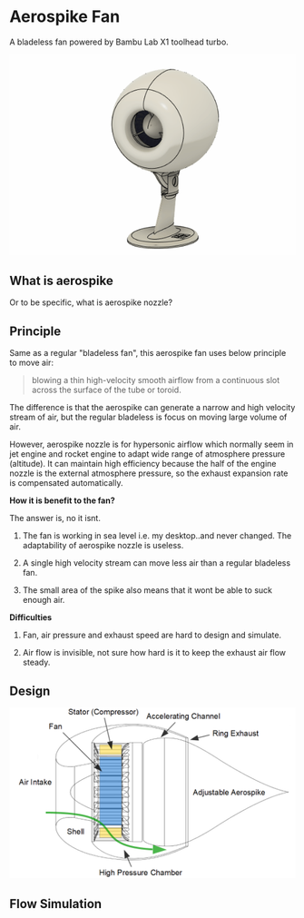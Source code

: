 # Aerospike Fan

A bladeless fan powered by Bambu Lab X1 toolhead turbo. 

![model-fan-animation2.gif](figures/model-fan-animation2.gif)

## What is aerospike

Or to be specific, what is aerospike nozzle? 

## Principle

Same as a regular "bladeless fan", this aerospike fan uses below principle to move air: 

> blowing a thin high-velocity smooth airflow from a continuous slot across the surface of the tube or toroid.

The difference is that the aerospike can generate a narrow and high velocity stream of air, but the regular bladeless is focus on moving large volume of air. 

However, aerospike nozzle is for hypersonic airflow which normally seem in jet engine and rocket engine to adapt wide range of atmosphere pressure (altitude). It can maintain high efficiency because the half of the engine nozzle is the external atmosphere pressure, so the exhaust expansion rate is compensated automatically. 

**How it is benefit to the fan?**

The answer is, no it isnt. 

1. The fan is working in sea level i.e. my desktop..and never changed. The adaptability of aerospike nozzle is useless.

2. A single high velocity stream can move less air than a regular bladeless fan. 

3. The small area of the spike also means that it wont be able to suck enough air. 

**Difficulties**

1. Fan, air pressure and exhaust speed are hard to design and simulate. 

2. Air flow is invisible, not sure how hard is it to keep the exhaust air flow steady.

## Design

![model-digrams.png](figures/model-digrams.png)

## 

## Flow Simulation
